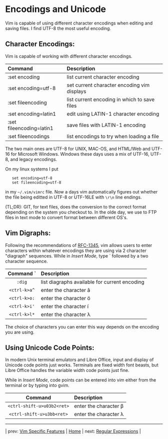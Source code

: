 # Encodings and Unicode
Vim is capable of using different character encodings when
editing and saving files.  I find UTF-8 the most useful
encoding.

##  Character Encodings:
Vim is capable of working with different character encodings.

| Command                  | Description                                  |
|:------------------------ |:-------------------------------------------- |
| :set encoding            | list current character encoding              |
| :set encoding=utf-8      | set current character encoding vim displays  |
| :set fileencoding        | list current encoding in which to save files |
| :set encoding=latin1     | edit using LATIN-1 character encoding        |
| :set fileencoding=latin1 | save files with LATIN-1 encoding             |
| :set fileencodings       | list encodings to try when loading a file    |

The two main ones are UTF-8 for UNIX, MAC-OS, and HTML/Web and UTF-16
for Microsoft Windows.  Windows these days uses a mix of UTF-16, UTF-8,
and legacy encodings.

On my linux systems I put
```
   set encoding=utf-8
   set fileencoding=utf-8
```
in my `~/.vim/vimrc` file.  Now a days vim automatically figures out
whether the file being editted in UTF-8 or UTF-16LE with `\r\n` line
endings.

(TL;DR): GIT, for text files, does the conversion to the correct format
depending on the system you checkout to.  In the olde day, we use to
FTP files in text mode to convert format between different OS's.

## Vim Digraphs:
Following the recommendations of
[RFC-1345](https://tools.ietf.org/html/rfc1345),
vim allows users to enter characters within whatever encodings they
are using via 2 character "diagraph" sequences.  While in _Insert Mode_,
type `<ctrl-k> followed by a two character sequence.

|  Command    `   | Description                                   |
|:---------------:|:--------------------------------------------- |
|   `:dig`        | list diagraphs available for current encoding |
|  `<ctrl-k>a^`   | enter the character â                         |
|  `<ctrl-k>o:`   | enter the character ö                         |
|  `<ctrl-k>i'`   | enter the character í                         |
|  `<ctrl-k>l*`   | enter the character λ                         |

The choice of characters you can enter this way depends on the
encoding you are using.

## Using Unicode Code Points:
In modern Unix terminal emulators and Libre Office, input and display
of Unicode code points just works.  Terminals are fixed width font
beasts, but Libre Office handles the variable width code points just fine.

While in _Insert Mode_, code points can be entered into vim either from
the terminal or by typing into gvim.

|  Command                     | Description            |
|:----------------------------:|:---------------------- |
|  `<ctrl-shift-u>u03b2<ret>`  | enter the character β  |
|  `<ctrl-shift-u>u3bb<ret>`   | enter the character λ  |

---

| prev: [Vim Specific Features][1] | [Home][2] | next: [Regular Expressions][3] |

[1]: <vimSpecificFeatures.md>
[2]: <README.md>
[3]: <regExp.md>
